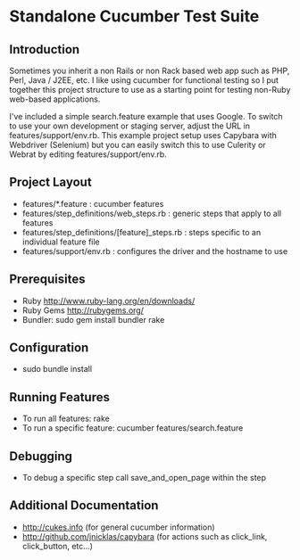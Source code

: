 # Standalone Cucumber Test Suite

## Introduction

Sometimes you inherit a non Rails or non Rack based web app such as PHP, Perl, Java / J2EE, etc. I like using cucumber for functional testing so I put together this project structure to use as a starting point for testing non-Ruby web-based applications.

I've included a simple search.feature example that uses Google. To switch to use your own development or staging server, adjust the URL in features/support/env.rb. This example project setup uses Capybara with Webdriver (Selenium) but you can easily switch this to use Culerity or Webrat by editing features/support/env.rb.


## Project Layout

* features/*.feature : cucumber features
* features/step_definitions/web_steps.rb : generic steps that apply to all features
* features/step_definitions/[feature]_steps.rb : steps specific to an individual feature file
* features/support/env.rb : configures the driver and the hostname to use

## Prerequisites

* Ruby http://www.ruby-lang.org/en/downloads/
* Ruby Gems http://rubygems.org/
* Bundler: sudo gem install bundler rake

##  Configuration

* sudo bundle install

## Running Features

* To run all features: rake
* To run a specific feature: cucumber features/search.feature

## Debugging

* To debug a specific step call save_and_open_page within the step

## Additional Documentation

* http://cukes.info (for general cucumber information)
* http://github.com/jnicklas/capybara (for actions such as click_link, click_button, etc...)
